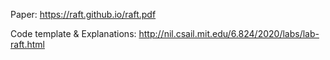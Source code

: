 Paper: https://raft.github.io/raft.pdf

Code template & Explanations: http://nil.csail.mit.edu/6.824/2020/labs/lab-raft.html
